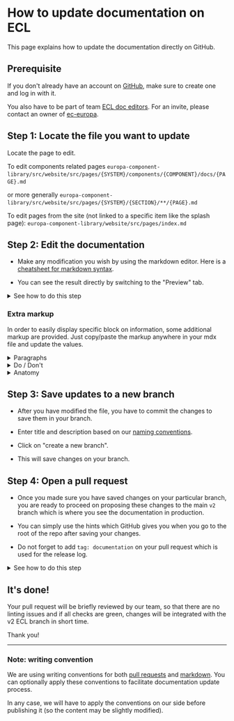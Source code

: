 # How to update documentation on ECL

This page explains how to update the documentation directly on GitHub.

## Prerequisite

If you don't already have an account on [GitHub](https://github.com/login), make
sure to create one and log in with it.

You also have to be part of team
[ECL doc editors](https://github.com/orgs/ec-europa/teams/ecl-doc-editors/). For
an invite, please contact an owner of
[ec-europa](https://github.com/orgs/ec-europa/people?utf8=%E2%9C%93&query=%20role%3Aowner).

## Step 1: Locate the file you want to update

Locate the page to edit.

To edit components related pages
`europa-component-library/src/website/src/pages/{SYSTEM}/components/{COMPONENT}/docs/{PAGE}.md`

or more generally
`europa-component-library/src/website/src/pages/{SYSTEM}/{SECTION}/**/{PAGE}.md`

To edit pages from the site (not linked to a specific item like the splash page):
`europa-component-library/website/src/pages/index.md`

## Step 2: Edit the documentation

- Make any modification you wish by using the markdown editor. Here is a
  [cheatsheet for markdown syntax](https://guides.github.com/features/mastering-markdown/).

- You can see the result directly by switching to the "Preview" tab.

<details><summary>See how to do this step</summary>

![Preview changes](../src/systems/ec/implementations/vanilla/styleguide/static/assets/screenshots/edit-preview-changes.gif)

</details>

### Extra markup

In order to easily display specific block on information, some additional markup are provided. Just copy/paste the markup anywhere in your mdx file and update the values.

<details><summary>Paragraphs</summary>

To change paragraph font size, use the tag `<Paragraph>` with following values:

```
<Paragraph size="{SIZE OF THE TEXT}">
  {CONTENT OF THE PARAGRAPH}
</Paragraph>
```

Full example:

```
<Paragraph size="lead">
  This text will be displayed in a lead paragraph.
</Paragraph>
```

</details>

<details><summary>Do / Don't</summary>

Use the tag `<DoDont>` with following values:

```
<DoDont>
itemDo={{
  image: "{PATH TO DO IMAGE}",
  alt: "{ALT TEXT FOR DO IMAGE}",
  title: "{TITLE OF THE DO CAPTION}",
  description: "{CONTENT OF THE DO CAPTION}",
}}
itemDont={{
  image: "{PATH TO DONT IMAGE}",
  alt: "{ALT TEXT FOR DONT IMAGE}",
  title: "{TITLE OF THE DONT CAPTION}",
  description: "{CONTENT OF THE DONT CAPTION}",
}}
</DoDont>
```

Full example:

```
<DoDont>
itemDo={{
  image: "http://example.com/do-image.png",
  alt: "image of a call-to-action button",
  title: "Do",
  description: "Each page can have one to two Primary (or Call-to-action) buttons.",
}}
itemDont={{
  image: "http://example.com/dont-image.png",
  alt: "image of a misused button",
  title: "Don't",
  description: "Use call-to-action buttons for minor operations.",
}}
</DoDont>
```

</details>

<details><summary>Anatomy</summary>

Use the tag `<Anatomy>` with following values:

```
<Anatomy>
  vertical 
  image="{PATH TO THE IMAGE}"
  legend={{
    items: [
      { label: "{FIRST LEGEND LABEL}", color: "{FIRST LEGEND COLOR (WITH #)}" },
      { label: "{SECOND LEGEND LABEL}", color: "{SECOND LEGEND COLOR (WITH #)}" }
    ],
    description: "{LABEL DESCRIPTION}"
  }}
</Anatomy>
```

If you don't want the legend to be vertical, just remove the `vertical` value.

Full example:

```
<Anatomy> 
  image="http://example.com/anatomy.png"
  legend={{
    items: [
      { label: "Mandatory", color: "#404040" },
      { label: "Optional", color: "#fe8144" }
    ],
    description: "*At least one of these two elements has to be used."
  }}
</Anatomy>
```

</details>

## Step 3: Save updates to a new branch

- After you have modified the file, you have to commit the changes to save them
  in your branch.

- Enter title and description based on our [naming conventions](./conventions/git.md).

- Click on "create a new branch".

- This will save changes on your branch.

## Step 4: Open a pull request

- Once you made sure you have saved changes on your particular branch, you are
  ready to proceed on proposing these changes to the main `v2` branch which
  is where you see the documentation in production.

- You can simply use the hints which GitHub gives you when you go to the root of
  the repo after saving your changes.

- Do not forget to add `tag: documentation` on your pull request which is used
  for the release log.

<details><summary>See how to do this step</summary>

![Open a pull request](../src/systems/ec/implementations/vanilla/styleguide/static/assets/screenshots/open-pull-request.gif)

</details>

## It's done!

Your pull request will be briefly reviewed by our team, so that there are no
linting issues and if all checks are green, changes will be integrated with the
v2 ECL branch in short time.

Thank you!

---

### Note: writing convention

We are using writing conventions for both
[pull requests](./conventions/git.md)
and
[markdown](./conventions/markdown.md).
You can optionally apply these conventions to facilitate documentation update
process.

In any case, we will have to apply the conventions on our side before publishing
it (so the content may be slightly modified).
